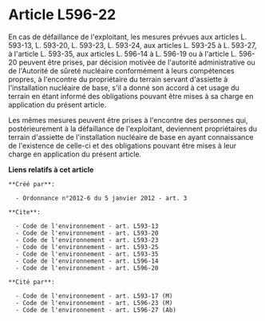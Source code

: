 # Article L596-22

En cas de défaillance de l'exploitant, les mesures prévues aux articles L. 593-13, L. 593-20, L. 593-23, L. 593-24, aux
articles L. 593-25 à L. 593-27, à l'article L. 593-35, aux articles L. 596-14 à L. 596-19 ou à l'article L. 596-20 peuvent
être prises, par décision motivée de l'autorité administrative ou de l'Autorité de sûreté nucléaire conformément à leurs
compétences propres, à l'encontre du propriétaire du terrain servant d'assiette à l'installation nucléaire de base, s'il a
donné son accord à cet usage du terrain en étant informé des obligations pouvant être mises à sa charge en application du
présent article. 

Les mêmes mesures peuvent être prises à l'encontre des personnes qui, postérieurement à la défaillance de l'exploitant,
deviennent propriétaires du terrain d'assiette de l'installation nucléaire de base en ayant connaissance de l'existence de
celle-ci et des obligations pouvant être mises à leur charge en application du présent article.

**Liens relatifs à cet article**

	**Créé par**:

	  - Ordonnance n°2012-6 du 5 janvier 2012 - art. 3

	**Cite**:

	  - Code de l'environnement - art. L593-13
	  - Code de l'environnement - art. L593-20
	  - Code de l'environnement - art. L593-23
	  - Code de l'environnement - art. L593-25
	  - Code de l'environnement - art. L593-35
	  - Code de l'environnement - art. L596-14
	  - Code de l'environnement - art. L596-20

	**Cité par**:

	  - Code de l'environnement - art. L593-17 (M)
	  - Code de l'environnement - art. L596-23 (M)
	  - Code de l'environnement - art. L596-27 (Ab)
